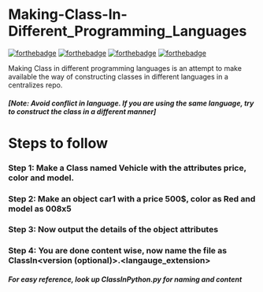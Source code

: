 # Making-Class-In-Different_Programming_Languages

[![forthebadge](https://forthebadge.com/images/badges/built-by-developers.svg)](https://forthebadge.com)
[![forthebadge](https://forthebadge.com/images/badges/built-with-love.svg)](https://forthebadge.com)
[![forthebadge](https://forthebadge.com/images/badges/for-you.svg)](https://forthebadge.com)
[![forthebadge](https://forthebadge.com/images/badges/powered-by-coffee.svg)](https://forthebadge.com)

 Making Class in different programming languages is an attempt to make available the way of constructing classes in different languages in a centralizes repo.

##### [Note: Avoid conflict in language. If you are using the same language, try to construct the class in a different manner]

# Steps to follow
### Step 1: Make a Class named Vehicle with the attributes price, color and model. 
### Step 2: Make an object car1 with a price 500$, color as Red and model as 008x5
### Step 3: Now output the details of the object attributes
### Step 4: You are done content wise, now name the file as ClassIn<langauge name><version (optional)>.<langauge_extension> 

##### <i> For easy reference, look up ClassInPython.py for naming and content <i>

